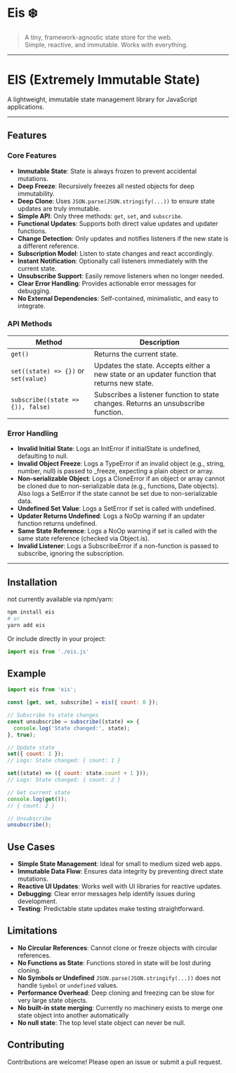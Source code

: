 # Eis ❄️

> A tiny, framework-agnostic state store for the web.  
> Simple, reactive, and immutable. Works with everything.

---

# EIS (Extremely Immutable State)

A lightweight, immutable state management library for JavaScript applications.

---

## Features

### Core Features
- **Immutable State**: State is always frozen to prevent accidental mutations.
- **Deep Freeze**: Recursively freezes all nested objects for deep immutability.
- **Deep Clone**: Uses `JSON.parse(JSON.stringify(...))` to ensure state updates are truly immutable.
- **Simple API**: Only three methods: `get`, `set`, and `subscribe`.
- **Functional Updates**: Supports both direct value updates and updater functions.
- **Change Detection**: Only updates and notifies listeners if the new state is a different reference.
- **Subscription Model**: Listen to state changes and react accordingly.
- **Instant Notification**: Optionally call listeners immediately with the current state.
- **Unsubscribe Support**: Easily remove listeners when no longer needed.
- **Clear Error Handling**: Provides actionable error messages for debugging.
- **No External Dependencies**: Self-contained, minimalistic, and easy to integrate.

### API Methods
| Method         | Description                                                                                     |
|----------------|-------------------------------------------------------------------------------------------------|
| `get()`        | Returns the current state.                                                                       |
| `set((state) => {})` or `set(value)`   | Updates the state. Accepts either a new state or an updater function that returns new state.                           |
| `subscribe((state => {)), false)` | Subscribes a listener function to state changes. Returns an unsubscribe function.              |

### Error Handling

- **Invalid Initial State**: Logs an InitError if initialState is undefined, defaulting to null.
- **Invalid Object Freeze**: Logs a TypeError if an invalid object (e.g., string, number, null) is passed to _freeze, expecting a plain object or array.
- **Non-serializable Object**: Logs a CloneError if an object or array cannot be cloned due to non-serializable data (e.g., functions, Date objects). Also logs a SetError if the state cannot be set due to non-serializable data.
- **Undefined Set Value**: Logs a SetError if set is called with undefined.
- **Updater Returns Undefined**: Logs a NoOp warning if an updater function returns undefined.
- **Same State Reference**: Logs a NoOp warning if set is called with the same state reference (checked via Object.is).
- **Invalid Listener**: Logs a SubscribeError if a non-function is passed to subscribe, ignoring the subscription.


---

## Installation

not currently available via npm/yarn:

```bash
npm install eis
# or
yarn add eis
```

Or include directly in your project:

```js
import eis from './eis.js'
```

## Example

```js
import eis from 'eis';

const [get, set, subscribe] = eis({ count: 0 });

// Subscribe to state changes
const unsubscribe = subscribe((state) => {
  console.log('State changed:', state);
}, true);

// Update state
set({ count: 1 });
// Logs: State changed: { count: 1 }

set((state) => ({ count: state.count + 1 }));
// Logs: State changed: { count: 2 }

// Get current state
console.log(get());
// { count: 2 }

// Unsubscribe
unsubscribe();
```

## Use Cases

- **Simple State Management**: Ideal for small to medium sized web apps.
- **Immutable Data Flow**: Ensures data integrity by preventing direct state mutations.
- **Reactive UI Updates**: Works well with UI libraries for reactive updates.
- **Debugging**: Clear error messages help identify issues during development.
- **Testing**: Predictable state updates make testing straightforward.

## Limitations

- **No Circular References**: Cannot clone or freeze objects with circular references.
- **No Functions as State**: Functions stored in state will be lost during cloning.
- **No Symbols or Undefined** ```JSON.parse(JSON.stringify(...))``` does not handle ```Symbol``` or ```undefined``` values.
- **Performance Overhead**: Deep cloning and freezing can be slow for very large state objects.
- **No built-in state merging**: Currently no machinery exists to merge one state object into another automatically
- **No null state**: The top level state object can never be null.

## Contributing
Contributions are welcome! Please open an issue or submit a pull request.
